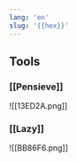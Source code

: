 ```yaml
---
lang: 'en'
slug: '{{hex}}'
---
```


## Tools

### [[Pensieve]]

![[13ED2A.png]]

### [[Lazy]]

![[BB86F6.png]]
